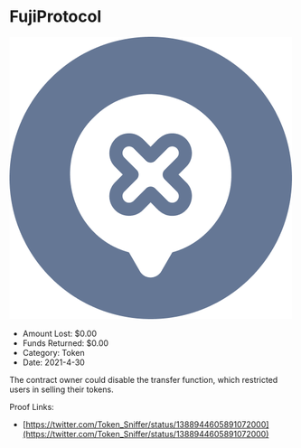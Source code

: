 # FujiProtocol
![FujiProtocol](/rektimages/FujiProtocol.png)
- Amount Lost: $0.00
- Funds Returned: $0.00
- Category: Token
- Date: 2021-4-30

The contract owner could disable the transfer function, which restricted users in selling their tokens.


Proof Links:
- [https://twitter.com/Token_Sniffer/status/1388944605891072000](https://twitter.com/Token_Sniffer/status/1388944605891072000)


